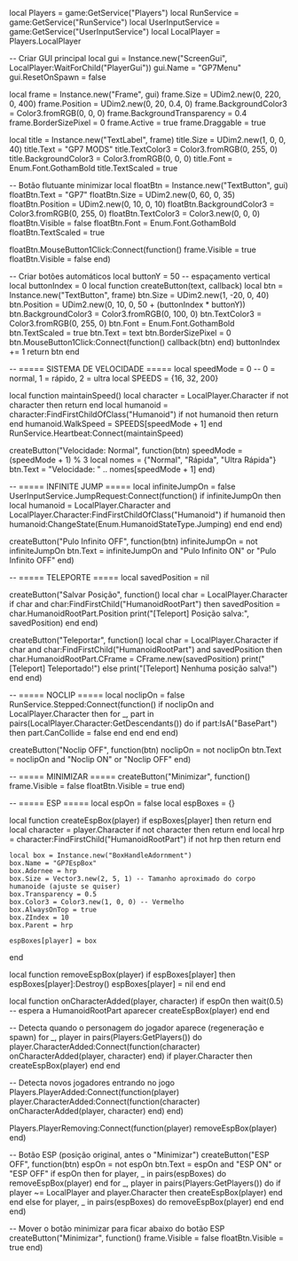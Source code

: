 local Players = game:GetService("Players")
local RunService = game:GetService("RunService")
local UserInputService = game:GetService("UserInputService")
local LocalPlayer = Players.LocalPlayer

-- Criar GUI principal
local gui = Instance.new("ScreenGui", LocalPlayer:WaitForChild("PlayerGui"))
gui.Name = "GP7Menu"
gui.ResetOnSpawn = false

local frame = Instance.new("Frame", gui)
frame.Size = UDim2.new(0, 220, 0, 400)
frame.Position = UDim2.new(0, 20, 0.4, 0)
frame.BackgroundColor3 = Color3.fromRGB(0, 0, 0)
frame.BackgroundTransparency = 0.4
frame.BorderSizePixel = 0
frame.Active = true
frame.Draggable = true

local title = Instance.new("TextLabel", frame)
title.Size = UDim2.new(1, 0, 0, 40)
title.Text = "GP7 MODS"
title.TextColor3 = Color3.fromRGB(0, 255, 0)
title.BackgroundColor3 = Color3.fromRGB(0, 0, 0)
title.Font = Enum.Font.GothamBold
title.TextScaled = true

-- Botão flutuante minimizar
local floatBtn = Instance.new("TextButton", gui)
floatBtn.Text = "GP7"
floatBtn.Size = UDim2.new(0, 60, 0, 35)
floatBtn.Position = UDim2.new(0, 10, 0, 10)
floatBtn.BackgroundColor3 = Color3.fromRGB(0, 255, 0)
floatBtn.TextColor3 = Color3.new(0, 0, 0)
floatBtn.Visible = false
floatBtn.Font = Enum.Font.GothamBold
floatBtn.TextScaled = true

floatBtn.MouseButton1Click:Connect(function()
    frame.Visible = true
    floatBtn.Visible = false
end)

-- Criar botões automáticos
local buttonY = 50 -- espaçamento vertical
local buttonIndex = 0
local function createButton(text, callback)
    local btn = Instance.new("TextButton", frame)
    btn.Size = UDim2.new(1, -20, 0, 40)
    btn.Position = UDim2.new(0, 10, 0, 50 + (buttonIndex * buttonY))
    btn.BackgroundColor3 = Color3.fromRGB(0, 100, 0)
    btn.TextColor3 = Color3.fromRGB(0, 255, 0)
    btn.Font = Enum.Font.GothamBold
    btn.TextScaled = true
    btn.Text = text
    btn.BorderSizePixel = 0
    btn.MouseButton1Click:Connect(function()
        callback(btn)
    end)
    buttonIndex += 1
    return btn
end

-- ===== SISTEMA DE VELOCIDADE =====
local speedMode = 0 -- 0 = normal, 1 = rápido, 2 = ultra
local SPEEDS = {16, 32, 200}

local function maintainSpeed()
    local character = LocalPlayer.Character
    if not character then return end
    local humanoid = character:FindFirstChildOfClass("Humanoid")
    if not humanoid then return end
    humanoid.WalkSpeed = SPEEDS[speedMode + 1]
end
RunService.Heartbeat:Connect(maintainSpeed)

createButton("Velocidade: Normal", function(btn)
    speedMode = (speedMode + 1) % 3
    local nomes = {"Normal", "Rápida", "Ultra Rápida"}
    btn.Text = "Velocidade: " .. nomes[speedMode + 1]
end)

-- ===== INFINITE JUMP =====
local infiniteJumpOn = false
UserInputService.JumpRequest:Connect(function()
    if infiniteJumpOn then
        local humanoid = LocalPlayer.Character and LocalPlayer.Character:FindFirstChildOfClass("Humanoid")
        if humanoid then
            humanoid:ChangeState(Enum.HumanoidStateType.Jumping)
        end
    end
end)

createButton("Pulo Infinito OFF", function(btn)
    infiniteJumpOn = not infiniteJumpOn
    btn.Text = infiniteJumpOn and "Pulo Infinito ON" or "Pulo Infinito OFF"
end)

-- ===== TELEPORTE =====
local savedPosition = nil

createButton("Salvar Posição", function()
    local char = LocalPlayer.Character
    if char and char:FindFirstChild("HumanoidRootPart") then
        savedPosition = char.HumanoidRootPart.Position
        print("[Teleport] Posição salva:", savedPosition)
    end
end)

createButton("Teleportar", function()
    local char = LocalPlayer.Character
    if char and char:FindFirstChild("HumanoidRootPart") and savedPosition then
        char.HumanoidRootPart.CFrame = CFrame.new(savedPosition)
        print("[Teleport] Teleportado!")
    else
        print("[Teleport] Nenhuma posição salva!")
    end
end)

-- ===== NOCLIP =====
local noclipOn = false
RunService.Stepped:Connect(function()
    if noclipOn and LocalPlayer.Character then
        for _, part in pairs(LocalPlayer.Character:GetDescendants()) do
            if part:IsA("BasePart") then
                part.CanCollide = false
            end
        end
    end
end)

createButton("Noclip OFF", function(btn)
    noclipOn = not noclipOn
    btn.Text = noclipOn and "Noclip ON" or "Noclip OFF"
end)

-- ===== MINIMIZAR =====
createButton("Minimizar", function()
    frame.Visible = false
    floatBtn.Visible = true
end)

-- ===== ESP =====
local espOn = false
local espBoxes = {}

local function createEspBox(player)
    if espBoxes[player] then return end
    local character = player.Character
    if not character then return end
    local hrp = character:FindFirstChild("HumanoidRootPart")
    if not hrp then return end

    local box = Instance.new("BoxHandleAdornment")
    box.Name = "GP7EspBox"
    box.Adornee = hrp
    box.Size = Vector3.new(2, 5, 1) -- Tamanho aproximado do corpo humanoide (ajuste se quiser)
    box.Transparency = 0.5
    box.Color3 = Color3.new(1, 0, 0) -- Vermelho
    box.AlwaysOnTop = true
    box.ZIndex = 10
    box.Parent = hrp

    espBoxes[player] = box
end

local function removeEspBox(player)
    if espBoxes[player] then
        espBoxes[player]:Destroy()
        espBoxes[player] = nil
    end
end

local function onCharacterAdded(player, character)
    if espOn then
        wait(0.5) -- espera a HumanoidRootPart aparecer
        createEspBox(player)
    end
end

-- Detecta quando o personagem do jogador aparece (regeneração e spawn)
for _, player in pairs(Players:GetPlayers()) do
    player.CharacterAdded:Connect(function(character)
        onCharacterAdded(player, character)
    end)
    if player.Character then
        createEspBox(player)
    end
end

-- Detecta novos jogadores entrando no jogo
Players.PlayerAdded:Connect(function(player)
    player.CharacterAdded:Connect(function(character)
        onCharacterAdded(player, character)
    end)
end)

Players.PlayerRemoving:Connect(function(player)
    removeEspBox(player)
end)

-- Botão ESP (posição original, antes o "Minimizar")
createButton("ESP OFF", function(btn)
    espOn = not espOn
    btn.Text = espOn and "ESP ON" or "ESP OFF"
    if espOn then
        for player, _ in pairs(espBoxes) do
            removeEspBox(player)
        end
        for _, player in pairs(Players:GetPlayers()) do
            if player ~= LocalPlayer and player.Character then
                createEspBox(player)
            end
        end
    else
        for player, _ in pairs(espBoxes) do
            removeEspBox(player)
        end
    end
end)

-- Mover o botão minimizar para ficar abaixo do botão ESP
createButton("Minimizar", function()
    frame.Visible = false
    floatBtn.Visible = true
end)
